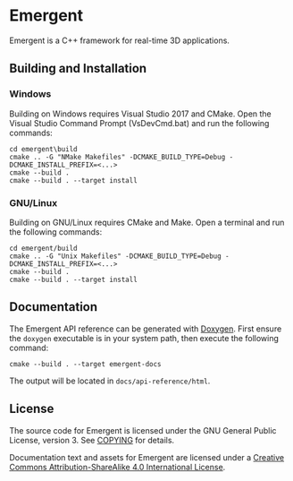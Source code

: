 # Emergent

Emergent is a C++ framework for real-time 3D applications.

## Building and Installation

### Windows

Building on Windows requires Visual Studio 2017 and CMake. Open the Visual Studio Command Prompt (VsDevCmd.bat) and run the following commands:

	cd emergent\build
	cmake .. -G "NMake Makefiles" -DCMAKE_BUILD_TYPE=Debug -DCMAKE_INSTALL_PREFIX=<...>
	cmake --build .
	cmake --build . --target install

### GNU/Linux

Building on GNU/Linux requires CMake and Make. Open a terminal and run the following commands:

	cd emergent/build
	cmake .. -G "Unix Makefiles" -DCMAKE_BUILD_TYPE=Debug -DCMAKE_INSTALL_PREFIX=<...>
	cmake --build .
	cmake --build . --target install

## Documentation

The Emergent API reference can be generated with [Doxygen](http://www.stack.nl/~dimitri/doxygen/). First ensure the `doxygen` executable is in your system path, then execute the following command:

	cmake --build . --target emergent-docs

The output will be located in `docs/api-reference/html`.

## License

The source code for Emergent is licensed under the GNU General Public License, version 3. See [COPYING](./COPYING) for details.

Documentation text and assets for Emergent are licensed under a [Creative Commons Attribution-ShareAlike 4.0 International License](http://creativecommons.org/licenses/by-sa/4.0/).
